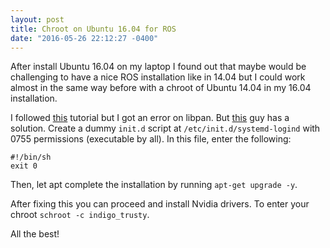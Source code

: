 ```yaml
---
layout: post
title: Chroot on Ubuntu 16.04 for ROS
date: "2016-05-26 22:12:27 -0400"
---
```


After install Ubuntu 16.04 on my laptop I found out that maybe would be challenging to have a nice ROS installation like in 14.04 but I could work almost in the same way before with a chroot of Ubuntu 14.04 in my 16.04 installation.

I followed [this](http://wiki.ros.org/ROS/Tutorials/InstallingIndigoInChroot) tutorial but I got an error on libpan. But [this](https://blog.tan-ce.com/chroot-ubuntu-14-04-on-android-nexus-10/) guy has a solution. Create a dummy `init.d` script at `/etc/init.d/systemd-logind` with 0755 permissions (executable by all). In this file, enter the following:

    #!/bin/sh
    exit 0

Then, let apt complete the installation by running `apt-get upgrade -y`.

After fixing this you can proceed and install Nvidia drivers. To enter your chroot `schroot -c indigo_trusty`.

All the best!
